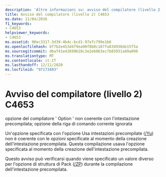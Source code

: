 ```yaml
---
description: 'Altre informazioni su: avviso del compilatore (livello 2) C4653'
title: Avviso del compilatore (livello 2) C4653
ms.date: 11/04/2016
f1_keywords:
- C4653
helpviewer_keywords:
- C4653
ms.assetid: 90ec3317-3d39-4b4c-bcd1-97e7c799e1b6
ms.openlocfilehash: bf7b2e453d4f9ea90f8b0c187fa834938de15f5a
ms.sourcegitcommit: d6af41e42699628c3e2e6063ec7b03931a49a098
ms.translationtype: MT
ms.contentlocale: it-IT
ms.lasthandoff: 12/11/2020
ms.locfileid: "97173493"
---
```

# <a name="compiler-warning-level-2-c4653"></a>Avviso del compilatore (livello 2) C4653

opzione del compilatore ' Option ' non coerente con l'intestazione precompilata; opzione della riga di comando corrente ignorata

Un'opzione specificata con l'opzione Usa intestazioni precompilate ([/Yu](../../build/reference/yu-use-precompiled-header-file.md)) non è coerente con le opzioni specificate al momento della creazione dell'intestazione precompilata. Questa compilazione usava l'opzione specificata al momento della creazione dell'intestazione precompilata.

Questo avviso può verificarsi quando viene specificato un valore diverso per l'opzione di struttura di Pack ([/ZP](../../build/reference/zp-struct-member-alignment.md)) durante la compilazione dell'intestazione precompilata.
